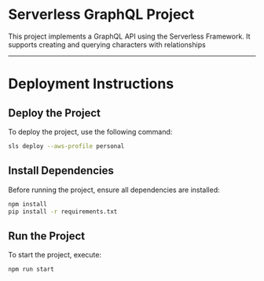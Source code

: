 # Serverless GraphQL Project

This project implements a GraphQL API using the Serverless Framework. It supports creating and querying characters with relationships

---

# Deployment Instructions

## Deploy the Project
To deploy the project, use the following command:
```bash
sls deploy --aws-profile personal
```

## Install Dependencies
Before running the project, ensure all dependencies are installed:
```bash
npm install
pip install -r requirements.txt
```

## Run the Project
To start the project, execute:
```bash
npm run start
```

